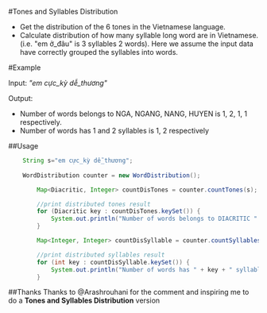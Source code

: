 #Tones and Syllables Distribution
* Get the distribution of the 6 tones in the Vietnamese language.
* Calculate distribution of how many syllable long word are in Vietnamese. (i.e. "em ở_đâu" is 3 syllables 2 words). Here we assume the input data have correctly grouped the syllables into words.

#Example

Input: *"em cực_kỳ dễ_thương"*

Output:
* Number of words belongs to NGA, NGANG, NANG, HUYEN is 1, 2, 1, 1 respectively.
* Number of words has 1 and 2 syllables is 1, 2 respectively
  
##Usage
```java
	String s="em cực_kỳ dễ_thương";
 
	WordDistribution counter = new WordDistribution();

        Map<Diacritic, Integer> countDisTones = counter.countTones(s);

        //print distributed tones result
        for (Diacritic key : countDisTones.keySet()) {
            System.out.println("Number of words belongs to DIACRITIC " + key.name() + " : " + countDisTones.get(key));
        }

        Map<Integer, Integer> countDisSyllable = counter.countSyllables(test, "_");

        //print distributed syllables result
        for (int key : countDisSyllable.keySet()) {
            System.out.println("Number of words has " + key + " syllables: " + countDisSyllable.get(key));
        }
```
##Thanks
Thanks to @Arashrouhani for the comment and inspiring me to do a <b>Tones and Syllables Distribution</b> version
